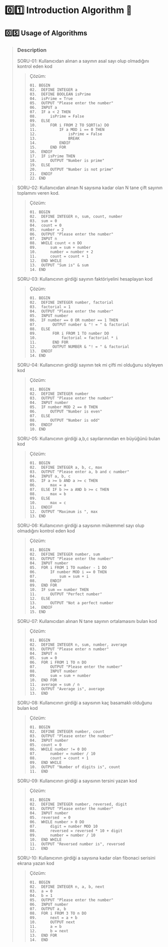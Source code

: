 # :zero::one: Introduction Algorithm :bookmark:
## :zero::five: Usage of Algorithms
> ### Description
> SORU-01: Kullanıcıdan alınan a sayının asal sayı olup olmadığını kontrol eden kod
>> Çözüm:
>> ```pseudocode
>> 01. BEGIN
>> 02.  DEFINE INTEGER a
>> 03.  DEFINE BOOLEAN isPrime
>> 04.  isPrime = True
>> 05.  OUTPUT "Please enter the number"
>> 06.  INPUT a
>> 07.  IF a < 2 THEN
>> 08.      isPrime = False
>> 09.  ELSE
>> 10.      FOR i FROM 2 TO SQRT(a) DO
>> 11.          IF a MOD i == 0 THEN
>> 12.              isPrime = False
>> 13.              BREAK
>> 14.          ENDIF
>> 15.      END FOR
>> 16.  ENDIF
>> 17.  IF isPrime THEN
>> 18.      OUTPUT "Number is prime"
>> 19.  ELSE
>> 20.      OUTPUT "Number is not prime"
>> 21.  ENDIF
>> 22. END
>> ```

> SORU-02: Kullanıcıdan alınan N sayısına kadar olan N tane çift sayının toplamını veren kod.
>> Çözüm:
>> ```pseudocode
>> 01. BEGIN
>> 02.  DEFINE INTEGER n, sum, count, number
>> 03.  sum = 0
>> 04.  count = 0
>> 05.  number = 2
>> 06.  OUTPUT "Please enter the number"
>> 07.  INPUT n
>> 08.  WHILE count < n DO
>> 09.      sum = sum + number
>> 10.      number = number + 2
>> 11.      count = count + 1
>> 12.  END WHILE
>> 13.  OUTPUT "Sum is" & sum
>> 14. END
>> ```
>> 
> SORU-03: Kullanıcının girdiği sayının faktöriyelini hesaplayan kod
>> Çözüm:
>> ```pseudocode
>> 01. BEGIN
>> 02.  DEFINE INTEGER number, factorial
>> 03.  factorial = 1
>> 04.  OUTPUT "Please enter the number"
>> 05.  INPUT number
>> 06.  IF number == 0 OR number == 1 THEN
>> 07.       OUTPUT number & "! = " & factorial
>> 08.  ELSE
>> 09.       FOR i FROM 1 TO number DO
>> 10.           factorial = factorial * i
>> 11.       END FOR
>> 12.       OUTPUT NUMBER & "! = " & factorial
>> 13.  ENDIF
>> 14. END
>> ```
>>
> SORU-04: Kullanıcının girdiği sayının tek mi çifti mi olduğunu söyleyen kod
>> Çözüm:
>> ```pseudocode
>> 01. BEGIN
>> 02.  DEFINE INTEGER number
>> 03.  OUTPUT "Please enter the number"
>> 04.  INPUT number
>> 05.  IF number MOD 2 == 0 THEN
>> 06.      OUTPUT "Number is even"
>> 07.  ELSE
>> 08.      OUTPUT "Number is odd"
>> 09.  ENDIF
>> 10. END
>> ```
>>
> SORU-05: Kullanıcının girdiği a,b,c sayılarınından en büyüğünü bulan kod
>> Çözüm:
>> ```pseudocode
>> 01. BEGIN
>> 02.  DEFINE INTEGER a, b, c, max
>> 03.  OUTPUT "Please enter a, b and c number"
>> 04.  INPUT a, b, c
>> 05.  IF a >= b AND a >= c THEN
>> 06.      max = a
>> 07.  ELSE IF b >= a AND b >= c THEN
>> 08.      max = b
>> 09.  ELSE
>> 10.      max = c
>> 11.  ENDIF
>> 12.  OUTPUT "Maximum is ", max
>> 13. END
>> ```
>>
> SORU-06: Kullanıcının girdiği a sayısının mükemmel sayı olup olmadığını kontrol eden kod
>> Çözüm:
>> ```pseudocode
>> 01. BEGIN
>> 02.  DEFINE INTEGER number, sum
>> 03.  OUTPUT "Please enter the number"
>> 04.  INPUT number
>> 05.  FOR i FROM 1 TO number - 1 DO
>> 06.      IF number MOD i == 0 THEN
>> 07.          sum = sum + i
>> 08.      ENDIF
>> 09.  END FOR
>> 10.  IF sum == number THEN
>> 11.      OUTPUT "Perfect number"
>> 12.  ELSE
>> 13.      OUTPUT "Not a perfect number
>> 14.  ENDIF
>> 15. END
>> ```
>>
> SORU-07: Kullanıcıdan alınan N tane sayının ortalamasını bulan kod
>> Çözüm:
>> ```pseudocode
>> 01. BEGIN
>> 02.  DEFINE INTEGER n, sum, number, average
>> 03.  OUTPUT "Please enter n number"
>> 04.  INPUT n
>> 05.  sum = 0
>> 06.  FOR i FROM 1 TO n DO
>> 07.      OUTPUT "Please enter the number"
>> 08.      INPUT number
>> 09.      sum = sum + number
>> 10.  END FOR
>> 11.  average = sum / n
>> 12.  OUTPUT "Average is", average
>> 13.  END
>> ```
>>
> SORU-08: Kullanıcının girdiği a sayısının kaç basamaklı olduğunu bulan kod
>> Çözüm:
>> ```pseudocode
>> 01. BEGIN
>> 02.  DEFINE INTEGER number, count
>> 03.  OUTPUT "Please enter the number"
>> 04.  INPUT number
>> 05.  count = 0
>> 06.  WHILE number != 0 DO
>> 07.      number = number / 10
>> 08.      count = count + 1
>> 09.  END WHILE
>> 10.  OUTPUT "Number of digits is", count
>> 11.  END
>> ```
>>
> SORU-09: Kullanıcının girdiği a sayısının tersini yazan kod
>> Çözüm:
>> ```pseudocode
>> 01. BEGIN
>> 02.  DEFINE INTEGER number, reversed, digit 
>> 03.  OUTPUT "Please enter the number"
>> 04.  INPUT number
>> 05.  reversed  = 0
>> 06.  WHILE number > 0 DO
>> 07.      digit = number MOD 10
>> 08.      reversed = reversed * 10 + digit
>> 09.      number = number / 10
>> 10.  END WHILE
>> 11.  OUTPUT "Reversed number is", reversed
>> 12.  END
>> ```
>>
> SORU-10: Kullanıcının girdiği a sayısına kadar olan fibonaci serisini ekrana yazan kod
>> Çözüm:
>> ```pseudocode
>> 01. BEGIN
>> 02.  DEFINE INTEGER n, a, b, next 
>> 03.  a = 0
>> 04.  b = 1
>> 05.  OUTPUT "Please enter the number"
>> 06.  INPUT number 
>> 07.  OUTPUT a, b
>> 08.  FOR i FROM 3 TO n DO
>> 09.      next = a + b
>> 10.      OUTPUT next
>> 11.      a = b
>> 12.      b = next
>> 13.  END FOR
>> 14.  END
>> ```